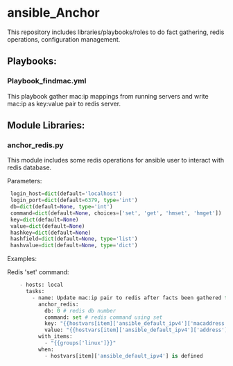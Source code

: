 # ansible_Anchor

This repository includes libraries/playbooks/roles to do fact gathering, redis operations, configuration management.

## Playbooks:
### Playbook_findmac.yml
This playbook gather mac:ip mappings from running servers and write mac:ip as key:value pair to redis server.

## Module Libraries:
### anchor_redis.py
This module includes some redis operations for ansible user to interact with redis database.

Parameters:
```python
 login_host=dict(default='localhost')
 login_port=dict(default=6379, type='int')
 db=dict(default=None, type='int')
 command=dict(default=None, choices=['set', 'get', 'hmset', 'hmget'])
 key=dict(default=None)
 value=dict(default=None)
 hashkey=dict(default=None)
 hashfield=dict(default=None, type='list')
 hashvalue=dict(default=None, type='dict')
```

Examples:

Redis 'set' command:
```python
    - hosts: local
      tasks:
        - name: Update mac:ip pair to redis after facts been gathered for linux group of hosts.
          anchor_redis:
            db: 0 # redis db number
            command: set # redis command using set
            key: "{{hostvars[item]['ansible_default_ipv4']['macaddress']}}" # key param for set cmd
            value: "{{hostvars[item]['ansible_default_ipv4']['address']}}" # value param for set cmd
          with_items:
            - "{{groups['linux']}}"
          when:
            - hostvars[item]['ansible_default_ipv4'] is defined
```
       
        
